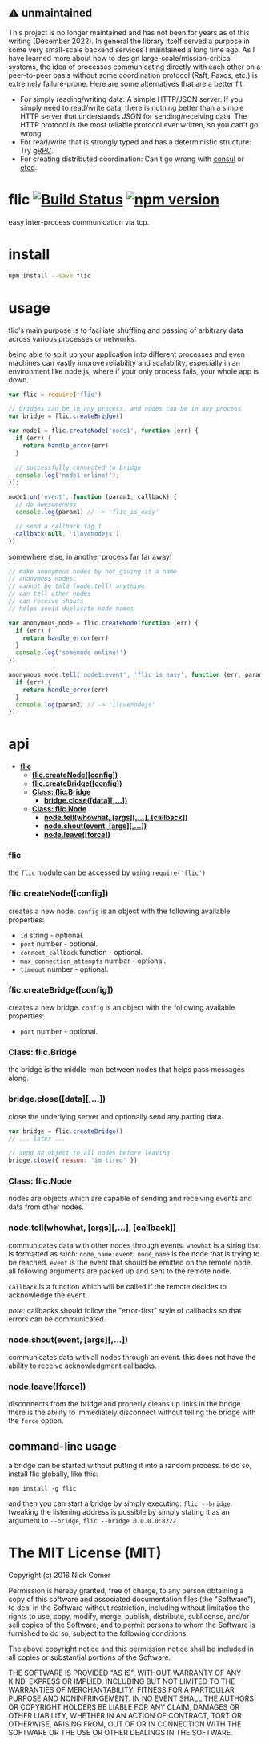 ## ⚠️ unmaintained
This project is no longer maintained and has not been for years as of this writing (December 2022). In general the library itself served a purpose in some very small-scale backend services I maintained a long time ago. As I have learned more about how to design large-scale/mission-critical systems, the idea of processes communicating directly with each other on a peer-to-peer basis without some coordination protocol (Raft, Paxos, etc.) is extremely failure-prone. Here are some alternatives that are a better fit:

- For simply reading/writing data: A simple HTTP/JSON server. If you simply need to read/write data, there is nothing better than a simple HTTP server that understands JSON for sending/receiving data. The HTTP protocol is the most reliable protocol ever written, so you can't go wrong.
- For read/write that is strongly typed and has a deterministic structure: Try [gRPC](https://grpc.io/).
- For creating distributed coordination: Can't go wrong with [consul](https://www.consul.io/) or [etcd](https://etcd.io/).

# flic [![Build Status](https://travis-ci.org/nkcmr/flic.png?branch=master)](https://travis-ci.org/nkcmr/flic) [![npm version](https://img.shields.io/npm/v/flic.svg?style=flat-square)](https://www.npmjs.com/package/flic)
easy inter-process communication via tcp.



# install


```bash
npm install --save flic
```

# usage
flic's main purpose is to faciliate shuffling and passing of arbitrary data across various processes or networks.

being able to split up your application into different processes and even machines can vastly improve reliability and scalability, especially in an environment like node.js, where if your only process fails, your whole app is down.

```javascript
var flic = require('flic')

// bridges can be in any process, and nodes can be in any process
var bridge = flic.createBridge()

var node1 = flic.createNode('node1', function (err) {
  if (err) {
    return handle_error(err)
  }

  // successfully connected to bridge
  console.log('node1 online!');
});

node1.on('event', function (param1, callback) {
  // do awesomeness
  console.log(param1) // -> 'flic_is_easy'

  // send a callback fig.1
  callback(null, 'ilovenodejs')
})
```
somewhere else, in another process far far away!

```javascript
// make anonymous nodes by not giving it a name
// anonymous nodes:
// cannot be told (node.tell) anything
// can tell other nodes
// can receive shouts
// helps avoid duplicate node names

var anonymous_node = flic.createNode(function (err) {
  if (err) {
    return handle_error(err)
  }
  console.log('somenode online!')
})

anonymous_node.tell('node1:event', 'flic_is_easy', function (err, param2) {
  if (err) {
    return handle_error(err)
  }
  console.log(param2) // -> 'ilovenodejs'
})

```

# api

- **[flic](#flic)**
	- **[flic.createNode([config])](#fliccreatenodeconfig)**
	- **[flic.createBridge([config])](#fliccreatebridgeconfig)**
	- **[Class: flic.Bridge](#class-flicbridge)**
		- **[bridge.close([data][,...])](#bridgeclosedata)**
	- **[Class: flic.Node](#class-flicnode)**
		- **[node.tell(whowhat, [args][,...], [callback])](#nodetellwhowhat-args-callback)**
		- **[node.shout(event, [args][,...])](#nodeshoutevent-args)**
		- **[node.leave([force])](#nodeleaveforce)**

### flic
the `flic` module can be accessed by using `require('flic')`

### flic.createNode([config])
creates a new node. `config` is an object with the following available properties:

- `id` string - optional.
- `port` number - optional.
- `connect_callback` function - optional.
- `max_connection_attempts` number - optional.
- `timeout` number - optional.

### flic.createBridge([config])
creates a new bridge. `config` is an object with the following available properties:

- `port` number - optional.

### Class: flic.Bridge
the bridge is the middle-man between nodes that helps pass messages along.

### bridge.close([data][,...])
close the underlying server and optionally send any parting data.

```javascript
var bridge = flic.createBridge()
// ... later ...

// send an object to all nodes before leaving
bridge.close({ reason: 'im tired' })
```

### Class: flic.Node
nodes are objects which are capable of sending and receiving events and data from other nodes.

### node.tell(whowhat, [args][,...], [callback])

communicates data with other nodes through events. `whowhat` is a string that is formatted as such: `node_name:event`. `node_name` is the node that is trying to be reached. `event` is the event that should be emitted on the remote node. all following arguments are packed up and sent to the remote node.

`callback` is a function which will be called if the remote decides to acknowledge the event.

*note:* callbacks should follow the "error-first" style of callbacks so that errors can be communicated.

### node.shout(event, [args][,...])

communicates data with all nodes through an event. this does not have the ability to receive acknowledgment callbacks.

### node.leave([force])

disconnects from the bridge and properly cleans up links in the bridge. there is the ability to immediately disconnect without telling the bridge with the `force` option.

## command-line usage

a bridge can be started without putting it into a random process. to do so, install flic globally, like this:

```
npm install -g flic
```

and then you can start a bridge by simply executing: `flic --bridge`. tweaking the listening address is possible by simply stating it as an argument to `--bridge`, `flic --bridge 0.0.0.0:8222`


# The MIT License (MIT)

Copyright (c) 2016 Nick Comer

Permission is hereby granted, free of charge, to any person obtaining a copy
of this software and associated documentation files (the "Software"), to deal
in the Software without restriction, including without limitation the rights
to use, copy, modify, merge, publish, distribute, sublicense, and/or sell
copies of the Software, and to permit persons to whom the Software is
furnished to do so, subject to the following conditions:

The above copyright notice and this permission notice shall be included in all
copies or substantial portions of the Software.

THE SOFTWARE IS PROVIDED "AS IS", WITHOUT WARRANTY OF ANY KIND, EXPRESS OR
IMPLIED, INCLUDING BUT NOT LIMITED TO THE WARRANTIES OF MERCHANTABILITY,
FITNESS FOR A PARTICULAR PURPOSE AND NONINFRINGEMENT. IN NO EVENT SHALL THE
AUTHORS OR COPYRIGHT HOLDERS BE LIABLE FOR ANY CLAIM, DAMAGES OR OTHER
LIABILITY, WHETHER IN AN ACTION OF CONTRACT, TORT OR OTHERWISE, ARISING FROM,
OUT OF OR IN CONNECTION WITH THE SOFTWARE OR THE USE OR OTHER DEALINGS IN THE
SOFTWARE.
